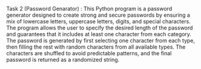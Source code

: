 Task 2 (Password Genarator) :
This Python program is a password generator designed to create strong and secure passwords by ensuring a mix of lowercase letters, uppercase letters, digits, and special characters. The program allows the user to specify the desired length of the password and guarantees that it includes at least one character from each category. The password is generated by first selecting one character from each type, then filling the rest with random characters from all available types. The characters are shuffled to avoid predictable patterns, and the final password is returned as a randomized string. 
